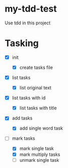 # my-tdd-test
Use tdd in this project

# Tasking
- [x] init
  - [x] create tasks file

- [x] list tasks
  - [x] list original text
- [x] list tasks with id
  - [x] list tasks with title
  
- [x] add tasks
  
  - [x] add single word task
- [ ] mark tasks
  - [x] mark single task
  - [x] mark multiply tasks
  - [ ] unmark single task
